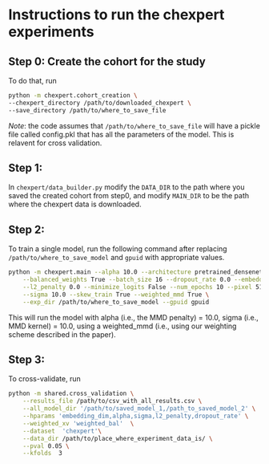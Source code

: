 # Instructions to run the chexpert experiments

## Step 0: Create the cohort for the study
To do that, run
```bash
python -m chexpert.cohort_creation \
--chexpert_directory /path/to/downloaded_chexpert \
--save_directory /path/to/where_to_save_file
```
*Note*: the code assumes that `/path/to/where_to_save_file` will have a pickle file called config.pkl that has all the parameters of the model. This is relavent for cross validation. 

## Step 1:
In `chexpert/data_builder.py` modify the `DATA_DIR` to the path where you saved the created cohort from step0, and modify `MAIN_DIR` to be the path where the chexpert data is downloaded.


## Step 2:
To train a single model, run the following command after replacing `/path/to/where_to_save_model` and `gpuid` with appropriate values.

```bash
python -m chexpert.main --alpha 10.0 --architecture pretrained_densenet \
	--balanced_weights True --batch_size 16 --dropout_rate 0.0 --embedding_dim 10 \
	--l2_penalty 0.0 --minimize_logits False --num_epochs 10 --pixel 512 --random_seed 0 \
	--sigma 10.0 --skew_train True --weighted_mmd True \
	--exp_dir /path/to/where_to_save_model --gpuid gpuid
```
This will run the model with alpha (i.e., the MMD penalty) = 10.0, sigma (i.e., MMD kernel) = 10.0, using a weighted_mmd (i.e., using our weighting scheme described in the paper).

## Step 3:
To cross-validate, run 
```bash 
python -m shared.cross_validation \
	--results_file /path/to/csv_with_all_results.csv \
	--all_model_dir '/path/to/saved_model_1,/path_to_saved_model_2' \
	--hparams 'embedding_dim,alpha,sigma,l2_penalty,dropout_rate' \
	--weighted_xv 'weighted_bal'  \
	--dataset  'chexpert'\
	--data_dir /path/to/place_where_experiment_data_is/ \
	--pval 0.05 \
	--kfolds  3
```